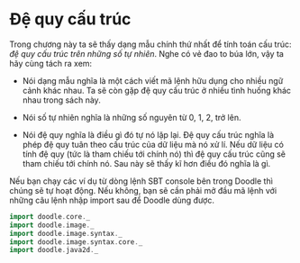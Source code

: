 # Đệ quy cấu trúc

Trong chương này ta sẽ thấy dạng mẫu chính thứ nhất để tính toán cấu trúc: *đệ quy cấu trúc trên những số tự nhiên*. Nghe có vẻ đao to búa lớn, vậy ta hãy cùng tách ra xem:

- Nói dạng mẫu nghĩa là một cách viết mã lệnh hữu dụng cho nhiều ngữ cảnh khác nhau. Ta sẽ còn gặp đệ quy cấu trúc ở nhiều tình huống khác nhau trong sách này.

- Nói số tự nhiên nghĩa là những số nguyên từ 0, 1, 2, trở lên. 

- Nói đệ quy nghĩa là điều gì đó tự nó lặp lại. Đệ quy cấu trúc nghĩa là phép đệ quy tuân theo cấu trúc của dữ liệu mà nó xử lí. Nếu dữ liệu có tính đệ quy (tức là tham chiếu tới chính nó) thì đệ quy cấu trúc cũng sẽ tham chiếu tới chính nó. Sau này sẽ thấy kĩ hơn điều đó nghĩa là gì.

<div class="callout callout-info">
Nếu bạn chạy các ví dụ từ dòng lệnh SBT console bên trong Doodle thì chúng sẽ tự hoạt động. Nếu không, bạn sẽ cần phải mở đầu mã lệnh với những câu lệnh nhập import sau để Doodle dùng được.

```scala mdoc:silent
import doodle.core._
import doodle.image._
import doodle.image.syntax._
import doodle.image.syntax.core._
import doodle.java2d._
```
</div>

